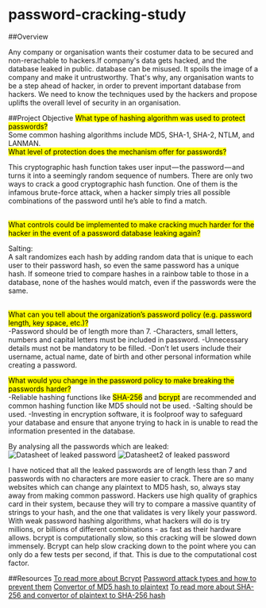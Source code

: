 # password-cracking-study
##Overview
<p>Any company or organisation wants their costumer data to be secured and non-rerachable to hackers.If 
company's data gets hacked, and the database leaked in public. database can be misused. It  spoils 
the image of a company and make it untrustworthy. That's why, any organisation wants to be a step ahead 
of hacker, in order to prevent important database from hackers. We need to know the techniques used by 
the hackers and propose uplifts the overall level of security in an organisation.</p>

##Project Objective
<mark>What type of hashing algorithm was used to protect passwords?</mark><br>
Some common hashing algorithms include MD5, SHA-1, SHA-2, NTLM, and LANMAN.<br>
<mark>What level of protection does the mechanism offer for passwords?</mark><br>
<p>This cryptographic hash function takes user input — the password — and turns it into a seemingly 
random sequence of numbers. There are only two ways to crack a good cryptographic hash function. 
One of them is the infamous brute-force attack, when a hacker simply tries all possible combinations
of the password until he’s able to find a match.</p><br>
<mark>What controls could be implemented to make cracking much harder for the hacker in the event of a password database leaking again?</mark><br>
<p>Salting:<br>
A salt randomizes each hash by adding random data that is unique to each user to their password hash,
so even the same password has a unique hash. If someone tried to compare hashes in a rainbow table to
those in a database, none of the hashes would match, even if the passwords were the same.</p><br>
<mark>What can you tell about the organization’s password policy (e.g. password length, key space, etc.)?</mark><br>
  -Password should be of length more than 7.
  -Characters, small letters, numbers and capital letters must be included in password.
  -Unnecessary details must not be mandatory to be filled.
  -Don’t let users include their username, actual name, date of birth and other personal information while creating a password.
  
<mark>What would you change in the password policy to make breaking the passwords harder?</mark><br>
  -Reliable hashing functions like <mark>SHA-256</mark> and <mark>bcrypt</mark> are recommended and 
   common hashing function like MD5 should not be used.
  -Salting should be used. 
  -Investing in encryption software, it is foolproof way to safeguard your database and ensure that
   anyone trying to hack in is unable to read the information presented in the database.
<br>


By analysing all the passwords which are leaked:
![Datasheet of leaked password](datasheet1.png "leaked")
![Datasheet2 of leaked password](datasheet2.png "leaked2")

<p>I have noticed that all the leaked passwords are of length less than 7 and passwords with no characters
are more easier to crack. There are so many websites which can change any plaintext to MD5 hash, so, always 
stay away from making common password. 
Hackers use high quality of graphics card in their system, because they will try to compare a massive quantity 
of strings to your hash, and the one that validates is very likely your password. With weak password hashing 
algorithms, what hackers will do is try millions, or billions of different combinations - as fast as their hardware allows.
bcrypt is computationally slow, so this cracking will be slowed down immensely. Bcrypt can help
slow cracking down to the point where you can only do a few tests per second, if that. This is due to the computational cost factor.</p>

##Resources
[To read more about Bcrypt](https://security.stackexchange.com/questions/61385/the-brute-force-resistence-of-bcrypt-versus-md5-for-password-hashing/61387#61387)
[Password attack types and how to prevent them](https://threatmodeler.com/top-5-password-attack-types-and-how-to-prevent-them/)
[Convertor of MD5 hash to plaintext](https://md5decrypt.net/en/)
[To read more about SHA-256 and convertor of plaintext to SHA-256 hash](https://www.movable-type.co.uk/scripts/sha256.html)
